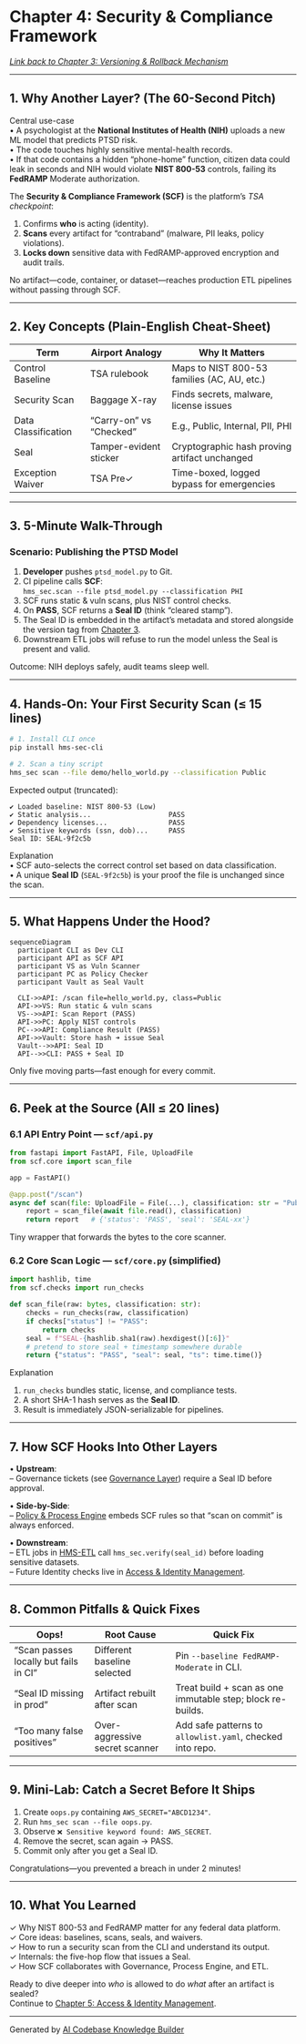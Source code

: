 # Chapter 4: Security & Compliance Framework  
*[Link back to Chapter 3: Versioning & Rollback Mechanism](03_versioning___rollback_mechanism_.md)*  

---

## 1. Why Another Layer? (The 60-Second Pitch)  

Central use-case  
• A psychologist at the **National Institutes of Health (NIH)** uploads a new ML model that predicts PTSD risk.  
• The code touches highly sensitive mental-health records.  
• If that code contains a hidden “phone-home” function, citizen data could leak in seconds and NIH would violate **NIST 800-53** controls, failing its **FedRAMP** Moderate authorization.

The **Security & Compliance Framework (SCF)** is the platform’s *TSA checkpoint*:  
1. Confirms **who** is acting (identity).  
2. **Scans** every artifact for “contraband” (malware, PII leaks, policy violations).  
3. **Locks down** sensitive data with FedRAMP-approved encryption and audit trails.

No artifact—code, container, or dataset—reaches production ETL pipelines without passing through SCF.

---

## 2. Key Concepts (Plain-English Cheat-Sheet)

| Term | Airport Analogy | Why It Matters |
|------|-----------------|----------------|
| Control Baseline | TSA rulebook | Maps to NIST 800-53 families (AC, AU, etc.) |
| Security Scan | Baggage X-ray | Finds secrets, malware, license issues |
| Data Classification | “Carry-on” vs “Checked” | E.g., Public, Internal, PII, PHI |
| Seal | Tamper-evident sticker | Cryptographic hash proving artifact unchanged |
| Exception Waiver | TSA Pre✓ | Time-boxed, logged bypass for emergencies |

---

## 3. 5-Minute Walk-Through  

### Scenario: Publishing the PTSD Model  

1. **Developer** pushes `ptsd_model.py` to Git.  
2. CI pipeline calls **SCF**:  
   `hms_sec.scan --file ptsd_model.py --classification PHI`  
3. SCF runs static & vuln scans, plus NIST control checks.  
4. On **PASS**, SCF returns a **Seal ID** (think “cleared stamp”).  
5. The Seal ID is embedded in the artifact’s metadata and stored alongside the version tag from [Chapter 3](03_versioning___rollback_mechanism_.md).  
6. Downstream ETL jobs will refuse to run the model unless the Seal is present and valid.

Outcome: NIH deploys safely, audit teams sleep well.

---

## 4. Hands-On: Your First Security Scan (≤ 15 lines)

```bash
# 1. Install CLI once
pip install hms-sec-cli

# 2. Scan a tiny script
hms_sec scan --file demo/hello_world.py --classification Public
```

Expected output (truncated):

```
✔ Loaded baseline: NIST 800-53 (Low)
✔ Static analysis...                   PASS
✔ Dependency licenses...               PASS
✔ Sensitive keywords (ssn, dob)...     PASS
Seal ID: SEAL-9f2c5b
```

Explanation  
• SCF auto-selects the correct control set based on data classification.  
• A unique **Seal ID** (`SEAL-9f2c5b`) is your proof the file is unchanged since the scan.

---

## 5. What Happens Under the Hood?

```mermaid
sequenceDiagram
  participant CLI as Dev CLI
  participant API as SCF API
  participant VS as Vuln Scanner
  participant PC as Policy Checker
  participant Vault as Seal Vault

  CLI->>API: /scan file=hello_world.py, class=Public
  API->>VS: Run static & vuln scans
  VS-->>API: Scan Report (PASS)
  API->>PC: Apply NIST controls
  PC-->>API: Compliance Result (PASS)
  API->>Vault: Store hash ➜ issue Seal
  Vault-->>API: Seal ID
  API-->>CLI: PASS + Seal ID
```

Only five moving parts—fast enough for every commit.

---

## 6. Peek at the Source (All ≤ 20 lines)

### 6.1 API Entry Point — `scf/api.py`

```python
from fastapi import FastAPI, File, UploadFile
from scf.core import scan_file

app = FastAPI()

@app.post("/scan")
async def scan(file: UploadFile = File(...), classification: str = "Public"):
    report = scan_file(await file.read(), classification)
    return report   # {'status': 'PASS', 'seal': 'SEAL-xx'}
```

Tiny wrapper that forwards the bytes to the core scanner.

### 6.2 Core Scan Logic — `scf/core.py` (simplified)

```python
import hashlib, time
from scf.checks import run_checks

def scan_file(raw: bytes, classification: str):
    checks = run_checks(raw, classification)
    if checks["status"] != "PASS":
        return checks
    seal = f"SEAL-{hashlib.sha1(raw).hexdigest()[:6]}"
    # pretend to store seal + timestamp somewhere durable
    return {"status": "PASS", "seal": seal, "ts": time.time()}
```

Explanation  
1. `run_checks` bundles static, license, and compliance tests.  
2. A short SHA-1 hash serves as the **Seal ID**.  
3. Result is immediately JSON-serializable for pipelines.

---

## 7. How SCF Hooks Into Other Layers

• **Upstream**:  
  – Governance tickets (see [Governance Layer](01_governance_layer__hms_gov__.md)) require a Seal ID before approval.  

• **Side-by-Side**:  
  – [Policy & Process Engine](02_policy___process_engine_.md) embeds SCF rules so that “scan on commit” is always enforced.  

• **Downstream**:  
  – ETL jobs in [HMS-ETL](09_etl___data_pipeline__hms_etl__.md) call `hms_sec.verify(seal_id)` before loading sensitive datasets.  
  – Future Identity checks live in [Access & Identity Management](05_access___identity_management_.md).  

---

## 8. Common Pitfalls & Quick Fixes

| Oops! | Root Cause | Quick Fix |
|-------|-----------|-----------|
| “Scan passes locally but fails in CI” | Different baseline selected | Pin `--baseline FedRAMP-Moderate` in CLI. |
| “Seal ID missing in prod” | Artifact rebuilt after scan | Treat build + scan as one immutable step; block re-builds. |
| “Too many false positives” | Over-aggressive secret scanner | Add safe patterns to `allowlist.yaml`, checked into repo. |

---

## 9. Mini-Lab: Catch a Secret Before It Ships  

1. Create `oops.py` containing `AWS_SECRET="ABCD1234"`.  
2. Run `hms_sec scan --file oops.py`.  
3. Observe `❌ Sensitive keyword found: AWS_SECRET`.  
4. Remove the secret, scan again → PASS.  
5. Commit only after you get a Seal ID.

Congratulations—you prevented a breach in under 2 minutes!

---

## 10. What You Learned

✓ Why NIST 800-53 and FedRAMP matter for any federal data platform.  
✓ Core ideas: baselines, scans, seals, and waivers.  
✓ How to run a security scan from the CLI and understand its output.  
✓ Internals: the five-hop flow that issues a Seal.  
✓ How SCF collaborates with Governance, Process Engine, and ETL.

Ready to dive deeper into *who* is allowed to do *what* after an artifact is sealed?  
Continue to [Chapter 5: Access & Identity Management](05_access___identity_management_.md).

---

Generated by [AI Codebase Knowledge Builder](https://github.com/The-Pocket/Tutorial-Codebase-Knowledge)